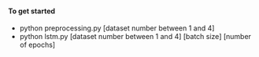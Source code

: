 #### To get started
- python preprocessing.py [dataset number between 1 and 4]
- python lstm.py [dataset number between 1 and 4] [batch size] [number of epochs]
